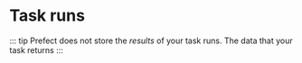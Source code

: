 # Task runs


::: tip
Prefect does not store the _results_ of your task runs. The data that your task returns
:::
